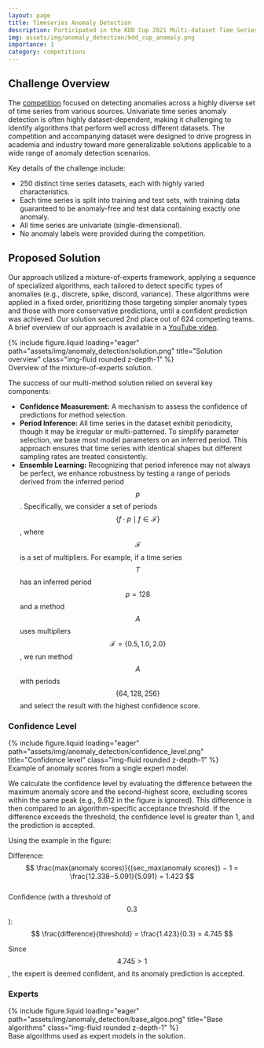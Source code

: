 ```yaml
---
layout: page
title: Timeseries Anomaly Detection
description: Participated in the KDD Cup 2021 Multi-dataset Time Series Anomaly Detection competition (2nd place)
img: assets/img/anomaly_detection/kdd_cup_anomaly.png
importance: 1
category: competitions
---
```


## Challenge Overview

The [competition](https://compete.hexagon-ml.com/practice/competition/39/) focused on detecting anomalies across a highly diverse set of time series from various sources. Univariate time series anomaly detection is often highly dataset-dependent, making it challenging to identify algorithms that perform well across different datasets. The competition and accompanying dataset were designed to drive progress in academia and industry toward more generalizable solutions applicable to a wide range of anomaly detection scenarios.

Key details of the challenge include:

- 250 distinct time series datasets, each with highly varied characteristics.
- Each time series is split into training and test sets, with training data guaranteed to be anomaly-free and test data containing exactly one anomaly.
- All time series are univariate (single-dimensional).
- No anomaly labels were provided during the competition.


## Proposed Solution

Our approach utilized a mixture-of-experts framework, applying a sequence of specialized algorithms, each tailored to detect specific types of anomalies (e.g., discrete, spike, discord, variance). These algorithms were applied in a fixed order, prioritizing those targeting simpler anomaly types and those with more conservative predictions, until a confident prediction was achieved. Our solution secured 2nd place out of 624 competing teams. A brief overview of our approach is available in a [YouTube video](https://www.youtube.com/watch?v=4PdlUcmwWu0).

<div class="row justify-content-sm-center">
    <div class="col-sm-8 mt-3 mt-md-0">
	{% include figure.liquid loading="eager" path="assets/img/anomaly_detection/solution.png" title="Solution overview" class="img-fluid rounded z-depth-1" %}
	<div class="caption">
		Overview of the mixture-of-experts solution.
	</div>
    </div>
</div>

The success of our multi-method solution relied on several key components:

- **Confidence Measurement:** A mechanism to assess the confidence of predictions for method selection.
- **Period Inference:** All time series in the dataset exhibit periodicity, though it may be irregular or multi-patterned. To simplify parameter selection, we base most model parameters on an inferred period. This approach ensures that time series with identical shapes but different sampling rates are treated consistently.
- **Ensemble Learning:** Recognizing that period inference may not always be perfect, we enhance robustness by testing a range of periods derived from the inferred period $$ p $$. Specifically, we consider a set of periods $$ \{ f \cdot p \mid f \in \mathcal{F} \} $$, where $$ \mathcal{F} $$ is a set of multipliers. For example, if a time series $$ T $$ has an inferred period $$ p = 128 $$ and a method $$ A $$ uses multipliers $$ \mathcal{F} = \{0.5, 1.0, 2.0\} $$, we run method $$ A $$ with periods $$ \{64, 128, 256\} $$ and select the result with the highest confidence score.

### Confidence Level

<div class="profile float-right">
	{% include figure.liquid loading="eager" path="assets/img/anomaly_detection/confidence_level.png" title="Confidence level" class="img-fluid rounded z-depth-1" %}
	<div class="caption">
		Example of anomaly scores from a single expert model.
	</div>
</div>

We calculate the confidence level by evaluating the difference between the maximum anomaly score and the second-highest score, excluding scores within the same peak (e.g., 9.612 in the figure is ignored). This difference is then compared to an algorithm-specific acceptance threshold. If the difference exceeds the threshold, the confidence level is greater than 1, and the prediction is accepted.

Using the example in the figure:

Difference: $$ \frac{max⁡(anomaly scores)}{(sec_max(anomaly scores)} − 1 = \frac{12.338−5.091}{5.091} = 1.423 $$  
Confidence (with a threshold of $$ 0.3 $$): $$ \frac{difference}{threshold} = \frac{1.423}{0.3} = 4.745 $$

Since $$ 4.745 > 1 $$, the expert is deemed confident, and its anomaly prediction is accepted.

### Experts

<div class="row">
    <div class="col-sm mt-5 mt-md-0">
        {% include figure.liquid loading="eager" path="assets/img/anomaly_detection/base_algos.png" title="Base algorithms" class="img-fluid rounded z-depth-1" %}
				<div class="caption">
					Base algorithms used as expert models in the solution.
				</div>
    </div>
</div>
